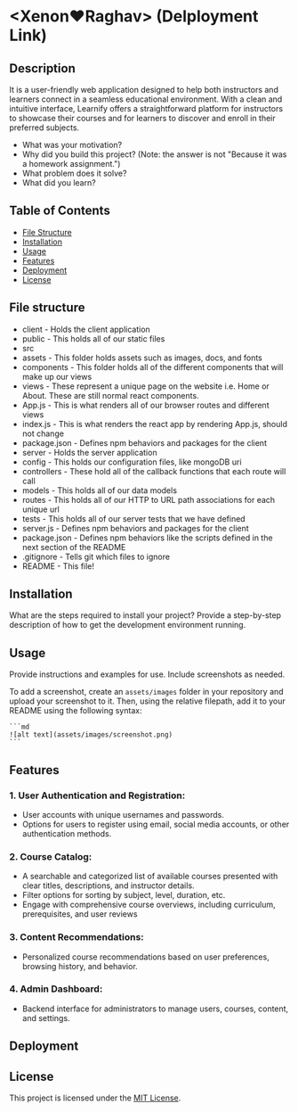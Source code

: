 # <Xenon❤️Raghav> (Delployment Link)

## Description

It is a user-friendly web application designed to help both instructors and learners connect in a seamless educational environment. With a clean and intuitive interface, Learnify offers a straightforward platform for instructors to showcase their courses and for learners to discover and enroll in their preferred subjects.

- What was your motivation?
- Why did you build this project? (Note: the answer is not "Because it was a homework assignment.")
- What problem does it solve?
- What did you learn?

## Table of Contents

- [File Structure](#file-structure)
- [Installation](#installation)
- [Usage](#usage)
- [Features](#features)
- [Deployment](#deployment)
- [License](#license)

## File structure
- client - Holds the client application
- public - This holds all of our static files
- src
- assets - This folder holds assets such as images, docs, and fonts
- components - This folder holds all of the different components that will make up our views
- views - These represent a unique page on the website i.e. Home or About. These are still normal react components.
- App.js - This is what renders all of our browser routes and different views
- index.js - This is what renders the react app by rendering App.js, should not change
- package.json - Defines npm behaviors and packages for the client
- server - Holds the server application
- config - This holds our configuration files, like mongoDB uri
- controllers - These hold all of the callback functions that each route will call
- models - This holds all of our data models
- routes - This holds all of our HTTP to URL path associations for each unique url
- tests - This holds all of our server tests that we have defined
- server.js - Defines npm behaviors and packages for the client
- package.json - Defines npm behaviors like the scripts defined in the next section of the README
- .gitignore - Tells git which files to ignore
- README - This file!

## Installation

What are the steps required to install your project? Provide a step-by-step description of how to get the development environment running.

## Usage

Provide instructions and examples for use. Include screenshots as needed.

To add a screenshot, create an `assets/images` folder in your repository and upload your screenshot to it. Then, using the relative filepath, add it to your README using the following syntax:

    ```md
    ![alt text](assets/images/screenshot.png)
    ```
## Features

### 1. User Authentication and Registration:

- User accounts with unique usernames and passwords.
- Options for users to register using email, social media accounts, or other authentication methods.

### 2. Course Catalog:

- A searchable and categorized list of available courses presented with clear titles, descriptions, and instructor details.
- Filter options for sorting by subject, level, duration, etc.
- Engage with comprehensive course overviews, including curriculum, prerequisites, and user reviews

### 3. Content Recommendations:

- Personalized course recommendations based on user preferences, browsing history, and behavior.

### 4. Admin Dashboard:

- Backend interface for administrators to manage users, courses, content, and settings.

## Deployment

## License

This project is licensed under the [MIT License](#mit-license).
